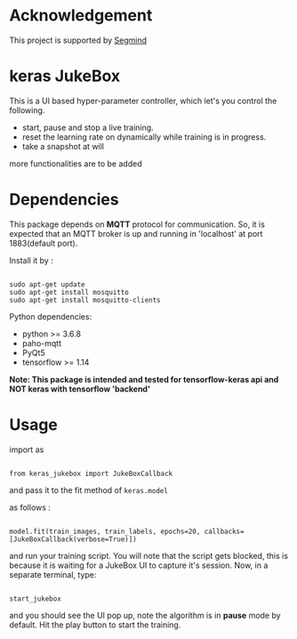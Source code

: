 # Acknowledgement
  
This project is supported by [Segmind](https://segmind.com)

# keras JukeBox

This is a UI based hyper-parameter controller, which let's you control the following.

* start, pause and stop a live training.
* reset the learning rate on dynamically while training is in progress.
* take a snapshot at will

more functionalities are to be added

# Dependencies

This package depends on **MQTT** protocol for communication. So, it is expected that an MQTT broker is up and running in 'localhost' at port 1883(default port).

Install it by :

```

sudo apt-get update
sudo apt-get install mosquitto
sudo apt-get install mosquitto-clients

```

Python dependencies:

* python >= 3.6.8
* paho-mqtt
* PyQt5
* tensorflow >= 1.14

**Note: This package is intended and tested for tensorflow-keras api and NOT keras with tensorflow 'backend'**

# Usage

import as 

```

from keras_jukebox import JukeBoxCallback

```

and pass it to the fit method of `keras.model`

as follows :

```

model.fit(train_images, train_labels, epochs=20, callbacks=[JukeBoxCallback(verbose=True)])

```

and run your training script. You will note that the script gets blocked, this is because it is waiting for a JukeBox UI to capture it's session. 
Now, in a separate terminal, type:

```

start_jukebox

```

and you should see the UI pop up, note the algorithm is in **pause** mode by default. Hit the play button to start the training.